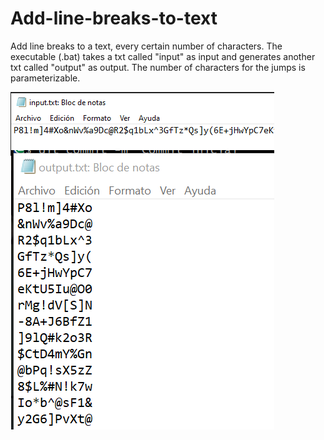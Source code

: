 # Add-line-breaks-to-text
Add line breaks to a text, every certain number of characters. The executable (.bat) takes a txt called "input" as input and generates another txt called "output" as output. The number of characters for the jumps is parameterizable.

![img](screenshot.png)
